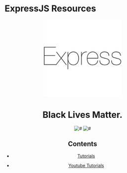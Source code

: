 # ExpressJS Resources

<div align="center">
	<code><img height="250" src="https://raw.githubusercontent.com/github/explore/80688e429a7d4ef2fca1e82350fe8e3517d3494d/topics/express/express.png"></code>
</div>
<div align="center">
	
# Black Lives Matter.

![#](https://badgen.net/badge/best-practices/5+/red)
![#](https://badgen.net/badge/educational/5+/green)

## Contents

- [Tutorials](#beginer-tutorials)<br/> 

- [Youtube Tutorials](#beginer-tutorials)<br/> 

